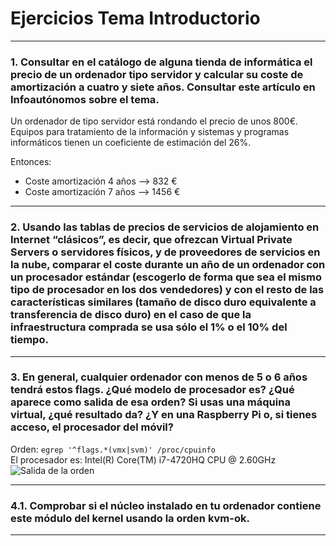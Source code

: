 # Ejercicios Tema Introductorio
---

### 1. Consultar en el catálogo de alguna tienda de informática el precio de un ordenador tipo servidor y calcular su coste de amortización a cuatro y siete años. Consultar este artículo en Infoautónomos sobre el tema.

Un ordenador de tipo servidor está rondando el precio de unos 800€.  
Equipos para tratamiento de la información y sistemas y programas informáticos tienen un coeficiente de estimación del 26%.

Entonces:
    
* Coste amortización 4 años --> 832 €
* Coste amortización 7 años --> 1456 €
 
---


### 2. Usando las tablas de precios de servicios de alojamiento en Internet “clásicos”, es decir, que ofrezcan Virtual Private Servers o servidores físicos, y de proveedores de servicios en la nube, comparar el coste durante un año de un ordenador con un procesador estándar (escogerlo de forma que sea el mismo tipo de procesador en los dos vendedores) y con el resto de las características similares (tamaño de disco duro equivalente a transferencia de disco duro) en el caso de que la infraestructura comprada se usa sólo el 1% o el 10% del tiempo.

---

### 3. En general, cualquier ordenador con menos de 5 o 6 años tendrá estos flags. ¿Qué modelo de procesador es? ¿Qué aparece como salida de esa orden? Si usas una máquina virtual, ¿qué resultado da? ¿Y en una Raspberry Pi o, si tienes acceso, el procesador del móvil?

Orden: `egrep '^flags.*(vmx|svm)' /proc/cpuinfo`  
El procesador es:  Intel(R) Core(TM) i7-4720HQ CPU @ 2.60GHz  
![Salida de la orden](https://github.com/iMiguel10/Ejercicios-IV/tree/master/Ejercicios-Tema-Introductorio/Ejercicio3.png)

---

### 4.1. Comprobar si el núcleo instalado en tu ordenador contiene este módulo del kernel usando la orden kvm-ok.

---
